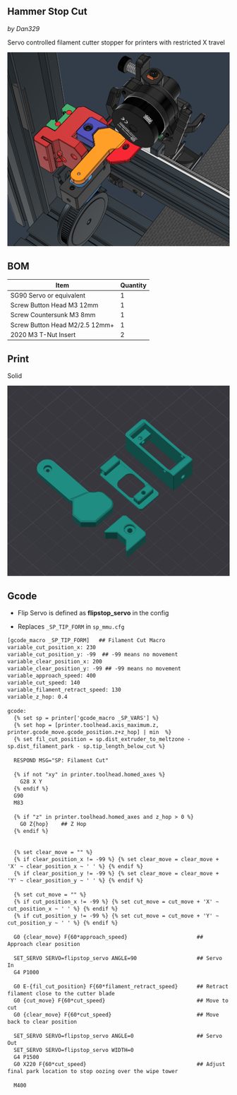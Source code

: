 
## Hammer Stop Cut
*by Dan329*

Servo controlled filament cutter stopper for printers with restricted X travel

![](Images/1.png)



## BOM

Item | Quantity
-|- 
SG90 Servo or equivalent  | 1
Screw Button Head M3 12mm  | 1
Screw Countersunk M3 8mm  | 1
Screw Button Head M2/2.5 12mm+  | 1
2020 M3 T-Nut Insert   | 2



## Print

Solid

![](Images/2.png)


## Gcode
- Flip Servo is defined as **flipstop_servo** in the config  

- Replaces `_SP_TIP_FORM` in `sp_mmu.cfg`  

```
[gcode_macro _SP_TIP_FORM]   ## Filament Cut Macro
variable_cut_position_x: 230
variable_cut_position_y: -99  ## -99 means no movement
variable_clear_position_x: 200 
variable_clear_position_y: -99 ## -99 means no movement
variable_approach_speed: 400
variable_cut_speed: 140
variable_filament_retract_speed: 130
variable_z_hop: 0.4

gcode:  
  {% set sp = printer['gcode_macro _SP_VARS'] %}
  {% set hop = [printer.toolhead.axis_maximum.z, printer.gcode_move.gcode_position.z+z_hop] | min  %} 
  {% set fil_cut_position = sp.dist_extruder_to_meltzone - sp.dist_filament_park - sp.tip_length_below_cut %}
  
  RESPOND MSG="SP: Filament Cut"

  {% if not "xy" in printer.toolhead.homed_axes %}
    G28 X Y
  {% endif %}
  G90
  M83

  {% if "z" in printer.toolhead.homed_axes and z_hop > 0 %}
    G0 Z{hop}    ## Z Hop
  {% endif %}
  

  {% set clear_move = "" %}
  {% if clear_position_x != -99 %} {% set clear_move = clear_move + 'X' ~ clear_position_x ~ ' ' %} {% endif %}
  {% if clear_position_y != -99 %} {% set clear_move = clear_move + 'Y' ~ clear_position_y ~ ' ' %} {% endif %}

  {% set cut_move = "" %}
  {% if cut_position_x != -99 %} {% set cut_move = cut_move + 'X' ~ cut_position_x ~ ' ' %} {% endif %}
  {% if cut_position_y != -99 %} {% set cut_move = cut_move + 'Y' ~ cut_position_y ~ ' ' %} {% endif %}

  G0 {clear_move} F{60*approach_speed}                      ## Approach clear position
  
  SET_SERVO SERVO=flipstop_servo ANGLE=90                   ## Servo In
  G4 P1000
  
  G0 E-{fil_cut_position} F{60*filament_retract_speed}      ## Retract filament close to the cutter blade
  G0 {cut_move} F{60*cut_speed}                             ## Move to cut
  G0 {clear_move} F{60*cut_speed}                           ## Move back to clear position

  SET_SERVO SERVO=flipstop_servo ANGLE=0                    ## Servo Out
  SET_SERVO SERVO=flipstop_servo WIDTH=0
  G4 P1500
  G0 X220 F{60*cut_speed}                                   ## Adjust final park location to stop oozing over the wipe tower
  
  M400

```